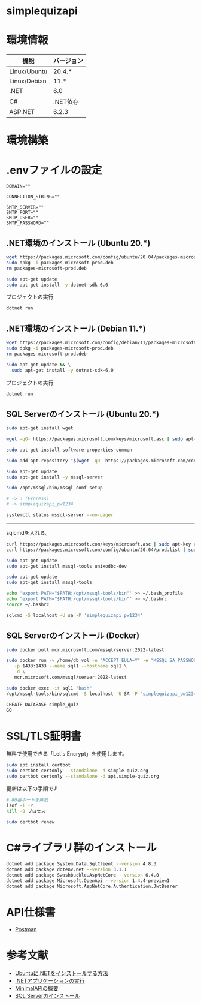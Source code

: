 # simplequizapi


# 環境情報

| 機能 | バージョン |
| ---- | ---- |
| Linux/Ubuntu | 20.4.* |
| Linux/Debian | 11.* |
| .NET | 6.0 |
| C# | .NET依存 |
| ASP.NET | 6.2.3 |


# 環境構築


# .envファイルの設定

```
DOMAIN=""

CONNECTION_STRING=""

SMTP_SERVER=""
SMTP_PORT=""
SMTP_USER=""
SMTP_PASSWORD=""
```


## .NET環境のインストール (Ubuntu 20.*)

```bash
wget https://packages.microsoft.com/config/ubuntu/20.04/packages-microsoft-prod.deb -O packages-microsoft-prod.deb
sudo dpkg -i packages-microsoft-prod.deb
rm packages-microsoft-prod.deb

sudo apt-get update
sudo apt-get install -y dotnet-sdk-6.0
```

プロジェクトの実行

```bash
dotnet run
```

## .NET環境のインストール (Debian 11.*)

```bash
wget https://packages.microsoft.com/config/debian/11/packages-microsoft-prod.deb -O packages-microsoft-prod.deb
sudo dpkg -i packages-microsoft-prod.deb
rm packages-microsoft-prod.deb

sudo apt-get update && \
  sudo apt-get install -y dotnet-sdk-6.0
```

プロジェクトの実行

```bash
dotnet run
```


## SQL Serverのインストール (Ubuntu 20.*)


```bash
sudo apt-get install wget

wget -qO- https://packages.microsoft.com/keys/microsoft.asc | sudo apt-key add -

sudo apt-get install software-properties-common

sudo add-apt-repository "$(wget -qO- https://packages.microsoft.com/config/ubuntu/20.04/mssql-server-preview.list)"

sudo apt-get update
sudo apt-get install -y mssql-server
```



```bash
sudo /opt/mssql/bin/mssql-conf setup

# -> 3 (Express)
# -> simplequizapi_pw1234

systemctl status mssql-server --no-pager
```

---

sqlcmdを入れる。


```bash
curl https://packages.microsoft.com/keys/microsoft.asc | sudo apt-key add -
curl https://packages.microsoft.com/config/ubuntu/20.04/prod.list | sudo tee /etc/apt/sources.list.d/msprod.list

sudo apt-get update
sudo apt-get install mssql-tools unixodbc-dev

sudo apt-get update 
sudo apt-get install mssql-tools

echo 'export PATH="$PATH:/opt/mssql-tools/bin"' >> ~/.bash_profile
echo 'export PATH="$PATH:/opt/mssql-tools/bin"' >> ~/.bashrc
source ~/.bashrc

sqlcmd -S localhost -U sa -P 'simplequizapi_pw1234'
```

## SQL Serverのインストール (Docker)


```bash
sudo docker pull mcr.microsoft.com/mssql/server:2022-latest

sudo docker run -v /home/db_vol -e "ACCEPT_EULA=Y" -e "MSSQL_SA_PASSWORD=simplequizapi_pw1234" \
   -p 1433:1433 --name sql1 --hostname sql1 \
   -d \
   mcr.microsoft.com/mssql/server:2022-latest
```


```bash
sudo docker exec -it sql1 "bash"
/opt/mssql-tools/bin/sqlcmd -S localhost -U SA -P "simplequizapi_pw1234"

CREATE DATABASE simple_quiz
GO
```



# SSL/TLS証明書

無料で使用できる「Let's Encrypt」を使用します。

```bash
sudo apt install certbot
sudo certbot certonly --standalone -d simple-quiz.org
sudo certbot certonly --standalone -d api.simple-quiz.org
```

更新は以下の手順で♪

```bash
# 80番ポートを解放
lsof -i -P
kill -9 プロセス

sudo certbot renew
```



# C#ライブラリ群のインストール

```bash
dotnet add package System.Data.SqlClient --version 4.8.3
dotnet add package dotenv.net --version 3.1.1
dotnet add package Swashbuckle.AspNetCore --version 6.4.0
dotnet add package Microsoft.OpenApi --version 1.4.4-preview1
dotnet add package Microsoft.AspNetCore.Authentication.JwtBearer
```





# API仕様書

- [Postman](https://simple-quiz-api.postman.co/workspace/)



# 参考文献

- [Ubuntuに.NETをインストールする方法](https://learn.microsoft.com/ja-jp/dotnet/core/install/linux-ubuntu)
- [.NETアプリケーションの実行](https://learn.microsoft.com/ja-jp/troubleshoot/developer/webapps/aspnetcore/practice-troubleshoot-linux/2-1-create-configure-aspnet-core-applications)
- [MinimalAPIの概要](https://learn.microsoft.com/ja-jp/aspnet/core/fundamentals/minimal-apis?view=aspnetcore-6.0)
- [SQL Serverのインストール](https://learn.microsoft.com/ja-jp/sql/linux/quickstart-install-connect-ubuntu?view=sql-server-ver16)
